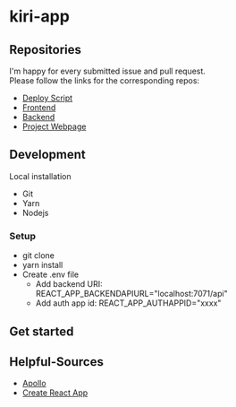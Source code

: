 # kiri-app

## Repositories

I'm happy for every submitted issue and pull request.  
Please follow the links for the corresponding repos:

- [Deploy Script](https://github.com/schmm2/kiri-deploy)
- [Frontend](https://github.com/schmm2/kiri-app)
- [Backend](https://github.com/schmm2/kiri-backend)
- [Project Webpage](https://github.com/schmm2/kiri-web)

## Development

Local installation

- Git
- Yarn
- Nodejs

### Setup

- git clone
- yarn install
- Create .env file
  - Add backend URI: REACT_APP_BACKENDAPIURL="localhost:7071/api"
  - Add auth app id: REACT_APP_AUTHAPPID="xxxx"

## Get started

## Helpful-Sources

- [Apollo](https://www.apollographql.com/docs/apollo-server/deployment/azure-functions/)
- [Create React App](https://github.com/UziTech/azure-create-react-app)
